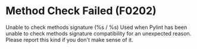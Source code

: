 # Method Check Failed (F0202)

Unable to check methods signature (%s / %s) Used when Pylint has been
unable to check methods signature compatibility for an unexpected
reason. Please report this kind if you don't make sense of it.
